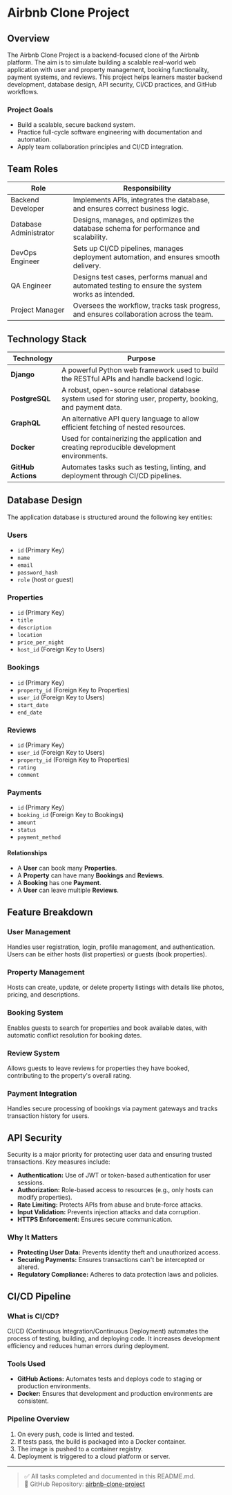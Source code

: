 # Airbnb Clone Project

## Overview

The Airbnb Clone Project is a backend-focused clone of the Airbnb platform. The aim is to simulate building a scalable real-world web application with user and property management, booking functionality, payment systems, and reviews. This project helps learners master backend development, database design, API security, CI/CD practices, and GitHub workflows.

### Project Goals

- Build a scalable, secure backend system.
- Practice full-cycle software engineering with documentation and automation.
- Apply team collaboration principles and CI/CD integration.

## Team Roles

| Role | Responsibility |
|------|----------------|
| Backend Developer | Implements APIs, integrates the database, and ensures correct business logic. |
| Database Administrator | Designs, manages, and optimizes the database schema for performance and scalability. |
| DevOps Engineer | Sets up CI/CD pipelines, manages deployment automation, and ensures smooth delivery. |
| QA Engineer | Designs test cases, performs manual and automated testing to ensure the system works as intended. |
| Project Manager | Oversees the workflow, tracks task progress, and ensures collaboration across the team. |

## Technology Stack

| Technology | Purpose |
|------------|---------|
| **Django** | A powerful Python web framework used to build the RESTful APIs and handle backend logic. |
| **PostgreSQL** | A robust, open-source relational database system used for storing user, property, booking, and payment data. |
| **GraphQL** | An alternative API query language to allow efficient fetching of nested resources. |
| **Docker** | Used for containerizing the application and creating reproducible development environments. |
| **GitHub Actions** | Automates tasks such as testing, linting, and deployment through CI/CD pipelines. |

## Database Design

The application database is structured around the following key entities:

### Users

- `id` (Primary Key)
- `name`
- `email`
- `password_hash`
- `role` (host or guest)

### Properties

- `id` (Primary Key)
- `title`
- `description`
- `location`
- `price_per_night`
- `host_id` (Foreign Key to Users)

### Bookings

- `id` (Primary Key)
- `property_id` (Foreign Key to Properties)
- `user_id` (Foreign Key to Users)
- `start_date`
- `end_date`

### Reviews

- `id` (Primary Key)
- `user_id` (Foreign Key to Users)
- `property_id` (Foreign Key to Properties)
- `rating`
- `comment`

### Payments

- `id` (Primary Key)
- `booking_id` (Foreign Key to Bookings)
- `amount`
- `status`
- `payment_method`

#### Relationships

- A **User** can book many **Properties**.
- A **Property** can have many **Bookings** and **Reviews**.
- A **Booking** has one **Payment**.
- A **User** can leave multiple **Reviews**.

## Feature Breakdown

### User Management

Handles user registration, login, profile management, and authentication. Users can be either hosts (list properties) or guests (book properties).

### Property Management

Hosts can create, update, or delete property listings with details like photos, pricing, and descriptions.

### Booking System

Enables guests to search for properties and book available dates, with automatic conflict resolution for booking dates.

### Review System

Allows guests to leave reviews for properties they have booked, contributing to the property's overall rating.

### Payment Integration

Handles secure processing of bookings via payment gateways and tracks transaction history for users.

## API Security

Security is a major priority for protecting user data and ensuring trusted transactions. Key measures include:

- **Authentication:** Use of JWT or token-based authentication for user sessions.
- **Authorization:** Role-based access to resources (e.g., only hosts can modify properties).
- **Rate Limiting:** Protects APIs from abuse and brute-force attacks.
- **Input Validation:** Prevents injection attacks and data corruption.
- **HTTPS Enforcement:** Ensures secure communication.

### Why It Matters

- **Protecting User Data:** Prevents identity theft and unauthorized access.
- **Securing Payments:** Ensures transactions can't be intercepted or altered.
- **Regulatory Compliance:** Adheres to data protection laws and policies.

## CI/CD Pipeline

### What is CI/CD?

CI/CD (Continuous Integration/Continuous Deployment) automates the process of testing, building, and deploying code. It increases development efficiency and reduces human errors during deployment.

### Tools Used

- **GitHub Actions:** Automates tests and deploys code to staging or production environments.
- **Docker:** Ensures that development and production environments are consistent.

### Pipeline Overview

1. On every push, code is linted and tested.
2. If tests pass, the build is packaged into a Docker container.
3. The image is pushed to a container registry.
4. Deployment is triggered to a cloud platform or server.

---

> ✅ All tasks completed and documented in this README.md.  
> 📌 GitHub Repository: [airbnb-clone-project](https://github.com/OlukaGibson/airbnb-clone-project)

 